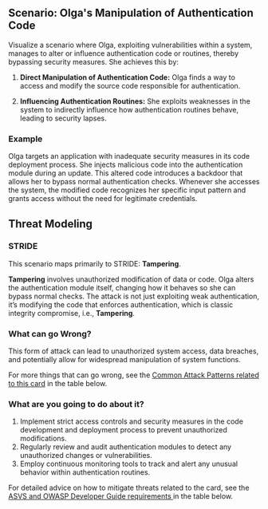 ## Scenario: Olga's Manipulation of Authentication Code

Visualize a scenario where Olga, exploiting vulnerabilities within a system, manages to alter or influence authentication code or routines, thereby bypassing security measures. She achieves this by:

1. **Direct Manipulation of Authentication Code:** Olga finds a way to access and modify the source code responsible for authentication.

2. **Influencing Authentication Routines:** She exploits weaknesses in the system to indirectly influence how authentication routines behave, leading to security lapses.

### Example

Olga targets an application with inadequate security measures in its code deployment process. She injects malicious code into the authentication module during an update. This altered code introduces a backdoor that allows her to bypass normal authentication checks. Whenever she accesses the system, the modified code recognizes her specific input pattern and grants access without the need for legitimate credentials.

## Threat Modeling

### STRIDE

This scenario maps primarily to STRIDE: **Tampering**.

**Tampering** involves unauthorized modification of data or code.
Olga alters the authentication module itself, changing how it behaves so she can bypass normal checks.
The attack is not just exploiting weak authentication, it’s modifying the code that enforces authentication, which is classic integrity compromise, i.e., **Tampering**.

### What can go Wrong?

This form of attack can lead to unauthorized system access, data breaches, and potentially allow for widespread manipulation of system functions.

For more things that can go wrong, see the [Common Attack Patterns related to this card](#mapping 'Common Attack Patterns related to this card [internal]') in the table below.

### What are you going to do about it?

1. Implement strict access controls and security measures in the code development and deployment process to prevent unauthorized modifications.
2. Regularly review and audit authentication modules to detect any unauthorized changes or vulnerabilities.
3. Employ continuous monitoring tools to track and alert any unusual behavior within authentication routines.

For detailed advice on how to mitigate threats related to the card, see the [ASVS and OWASP Developer Guide requirements ](#mapping 'ASVS and OWASP Developer Guide requirements [internal]') in the table below.
